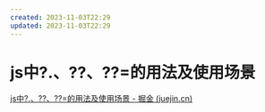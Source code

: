 ```yaml
---
created: 2023-11-03T22:29
updated: 2023-11-03T22:29
---
```

# js中?.、??、??=的用法及使用场景
[js中?.、??、??=的用法及使用场景 - 掘金 (juejin.cn)](https://juejin.cn/post/7270900584466513974?searchId=202309011019219D2E4531DACB768ADF32)